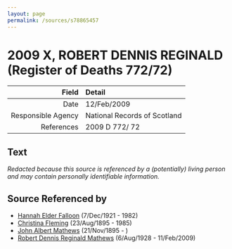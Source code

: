 ```yaml
---
layout: page
permalink: /sources/s78865457
---
```


# 2009 X, ROBERT DENNIS REGINALD (Register of Deaths 772/72)

Field | Detail
---:|:---
Date | 12/Feb/2009
Responsible Agency | National Records of Scotland
References | 2009 D 772/ 72

## Text

_Redacted because this source is referenced by a (potentially) living person and may contain personally identifiable information._

## Source Referenced by

* [Hannah Elder Falloon](../people/@97706646@-hannah-elder-falloon-b1921-12-7-d1982.md) (7/Dec/1921 - 1982)
* [Christina Fleming](../people/@89446044@-christina-fleming-b1895-8-23-d1985.md) (23/Aug/1895 - 1985)
* [John Albert Mathews](../people/@5643892@-john-albert-mathews-b1895-11-21-d.md) (21/Nov/1895 - )
* [Robert Dennis Reginald Mathews](../people/@58223940@-robert-dennis-reginald-mathews-b1928-8-6-d2009-2-11.md) (6/Aug/1928 - 11/Feb/2009)
